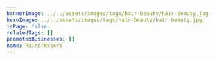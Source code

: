 ```yaml
---
bannerImage: ../../assets/images/tags/hair-beauty/hair-beauty.jpg
heroImage: ../../assets/images/tags/hair-beauty/hair-beauty.jpg
isPage: false
relatedTags: []
promotedBusinesses: []
name: Hairdressers
---
```

